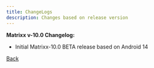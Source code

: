 ```yaml
---
title: ChangeLogs
description: Changes based on release version
---
```


<b>Matrixx v-10.0 Changelog:</b>
- Initial Matrixx-10.0 BETA release based on Android 14

[Back](./)
